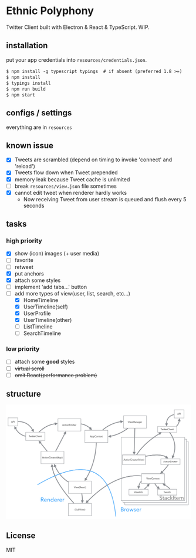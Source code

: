 Ethnic Polyphony
====

Twitter Client built with Electron & React & TypeScript. WIP.

## installation

put your app credentials into `resources/credentials.json`.

```
$ npm install -g typescript typings  # if absent (preferred 1.8 >=)
$ npm install
$ typings install
$ npm run build
$ npm start
```

## configs / settings

everything are in `resources`


## known issue

- [x] Tweets are scrambled (depend on timing to invoke 'connect' and 'reload')
- [x] Tweets flow down when Tweet prepended
- [x] memory leak because Tweet cache is unlimited
- [ ] break `resources/view.json` file sometimes
- [x] cannot edit tweet when renderer hardly works
  - Now receiving Tweet from user stream is queued and flush every 5 seconds

## tasks

### high priority

- [x] show (icon) images (+ user media)
- [ ] favorite
- [ ] retweet
- [x] put anchors
- [x] attach some styles
- [ ] implement 'add tabs...' button
- [ ] add more types of view(user, list, search, etc...)
  - [x] HomeTimeline
  - [x] UserTimeline(self)
  - [x] UserProfile
  - [x] UserTimeline(other)
  - [ ] ListTimeline
  - [ ] SearchTimeline

### low priority

- [ ] attach some **good** styles
- [ ] ~~virtual scroll~~
- [ ] ~~omit React(performance problem)~~

## structure

![structure](https://raw.githubusercontent.com/berlysia/EthnicPolyphony/master/image.png)

## License

MIT

